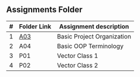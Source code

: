 ## Assignments Folder

|   #   | Folder Link |   Assignment description   |
| :---: | ----------- | -------------------------- |
|   1   |     [A03](https://github.com/michelle083/2143_OOP_Michelle/tree/main/Assignments/A03)     | Basic Project Organization |
|   2   |     A04     |    Basic OOP Terminology   |
|   3   |     P01     |      Vector Class 1        |
|   4   |     P02     |      Vector Class 2        |          
